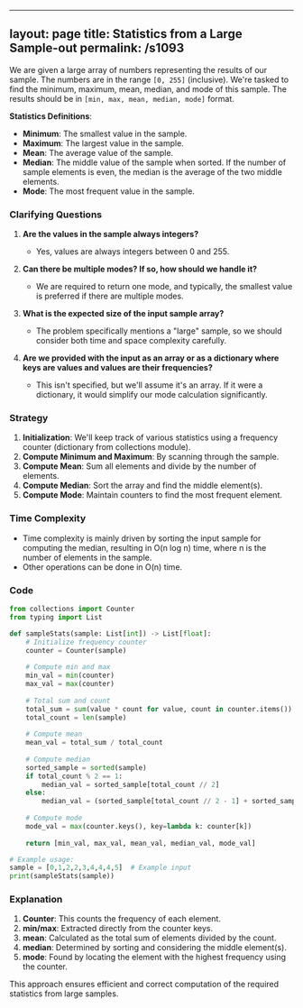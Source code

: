 
---
layout: page
title:  Statistics from a Large Sample-out
permalink: /s1093
---

We are given a large array of numbers representing the results of our sample. The numbers are in the range `[0, 255]` (inclusive). We're tasked to find the minimum, maximum, mean, median, and mode of this sample. The results should be in `[min, max, mean, median, mode]` format.

**Statistics Definitions**:
- **Minimum**: The smallest value in the sample.
- **Maximum**: The largest value in the sample.
- **Mean**: The average value of the sample.
- **Median**: The middle value of the sample when sorted. If the number of sample elements is even, the median is the average of the two middle elements.
- **Mode**: The most frequent value in the sample.

### Clarifying Questions

1. **Are the values in the sample always integers?**
   - Yes, values are always integers between 0 and 255.

2. **Can there be multiple modes? If so, how should we handle it?**
   - We are required to return one mode, and typically, the smallest value is preferred if there are multiple modes.

3. **What is the expected size of the input sample array?**
   - The problem specifically mentions a "large" sample, so we should consider both time and space complexity carefully.

4. **Are we provided with the input as an array or as a dictionary where keys are values and values are their frequencies?**
   - This isn't specified, but we'll assume it's an array. If it were a dictionary, it would simplify our mode calculation significantly.

### Strategy

1. **Initialization**: We'll keep track of various statistics using a frequency counter (dictionary from collections module).
2. **Compute Minimum and Maximum**: By scanning through the sample.
3. **Compute Mean**: Sum all elements and divide by the number of elements.
4. **Compute Median**: Sort the array and find the middle element(s).
5. **Compute Mode**: Maintain counters to find the most frequent element.

### Time Complexity
- Time complexity is mainly driven by sorting the input sample for computing the median, resulting in O(n log n) time, where n is the number of elements in the sample.
- Other operations can be done in O(n) time.

### Code

```python
from collections import Counter
from typing import List

def sampleStats(sample: List[int]) -> List[float]:
    # Initialize frequency counter
    counter = Counter(sample)
    
    # Compute min and max
    min_val = min(counter)
    max_val = max(counter)
    
    # Total sum and count
    total_sum = sum(value * count for value, count in counter.items())
    total_count = len(sample)
    
    # Compute mean
    mean_val = total_sum / total_count
    
    # Compute median
    sorted_sample = sorted(sample)
    if total_count % 2 == 1:
        median_val = sorted_sample[total_count // 2]
    else:
        median_val = (sorted_sample[total_count // 2 - 1] + sorted_sample[total_count // 2]) / 2
    
    # Compute mode
    mode_val = max(counter.keys(), key=lambda k: counter[k])
    
    return [min_val, max_val, mean_val, median_val, mode_val]

# Example usage:
sample = [0,1,2,2,3,4,4,4,5]  # Example input
print(sampleStats(sample))
```
### Explanation
1. **Counter**: This counts the frequency of each element.
2. **min/max**: Extracted directly from the counter keys.
3. **mean**: Calculated as the total sum of elements divided by the count.
4. **median**: Determined by sorting and considering the middle element(s).
5. **mode**: Found by locating the element with the highest frequency using the counter.

This approach ensures efficient and correct computation of the required statistics from large samples.